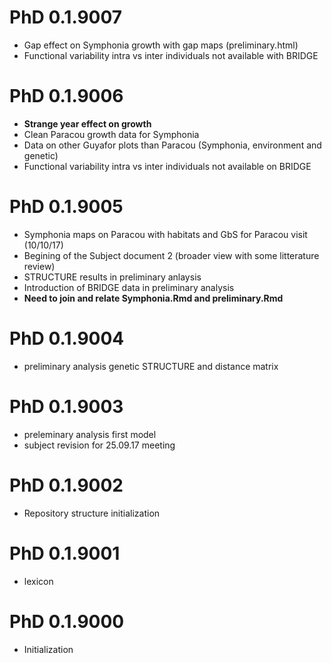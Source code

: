 # PhD 0.1.9007

- Gap effect on Symphonia growth with gap maps (preliminary.html)
- Functional variability intra vs inter individuals not available with BRIDGE

# PhD 0.1.9006

- **Strange year effect on growth**
- Clean Paracou growth data for Symphonia
- Data on other Guyafor plots than Paracou (Symphonia, environment and genetic)
- Functional variability intra vs inter individuals not available on BRIDGE

# PhD 0.1.9005

- Symphonia maps on Paracou with habitats and GbS for Paracou visit (10/10/17)
- Begining of the Subject document 2 (broader view with some litterature review)
- STRUCTURE results in preliminary anlaysis
- Introduction of BRIDGE data in preliminary analysis
- **Need to join and relate Symphonia.Rmd and preliminary.Rmd**

# PhD 0.1.9004

- preliminary analysis genetic STRUCTURE and distance matrix

# PhD 0.1.9003

* preleminary analysis first model
* subject revision for 25.09.17 meeting

# PhD 0.1.9002

* Repository structure initialization

# PhD 0.1.9001

* lexicon

# PhD 0.1.9000 

* Initialization
